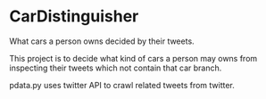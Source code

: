# CarDistinguisher
What cars a person owns decided by their tweets.

This project is to decide what kind of cars a person may owns from inspecting their tweets which not contain that car branch.

pdata.py uses twitter API to crawl related tweets from twitter.
